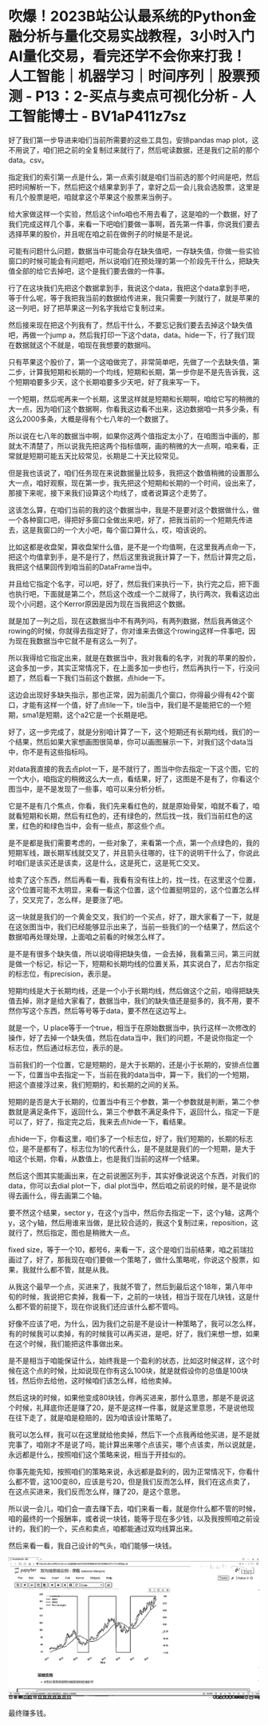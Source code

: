 # 吹爆！2023B站公认最系统的Python金融分析与量化交易实战教程，3小时入门AI量化交易，看完还学不会你来打我！人工智能｜机器学习｜时间序列｜股票预测 - P13：2-买点与卖点可视化分析 - 人工智能博士 - BV1aP411z7sz

好了我们第一步导进来咱们当前所需要的这些工具包，安排pandas map plot，这不用说了，咱们把之前的全复制过来就行了，然后呢读数据，还是我们之前的那个data。csv。

指定我们的索引第一点是什么，第一点索引就是咱们当前选的那个时间是吧，然后把时间解析一下，然后把这个结果拿到手了，拿好之后一会儿我会选股票，这里是有几个股票是吧，咱就拿这个苹果这个股票来当例子。

给大家做这样一个实验，然后这个info咱也不用去看了，这是咱的一个数据，好了我们完成这样几个事，来看一下吧咱们要做一事啊，首先第一件事，你说我们要去选择苹果的股价，并且呢在咱之前在做例子的时候是不是说。

可能有问题什么问题，数据当中可能会存在缺失值吧，一存缺失值，你做一些实验窗口的时候可能会有问题吧，所以说咱们在预处理的第一个阶段先干什么，把缺失值全部的给它去掉吧，这个是我们要去做的一件事。

行了在这块我们先把这个数据拿到手，我说这个data，我把这个data拿到手吧，等于什么呢，等于我把我当前的数据给传进来，我只需要一列就行了，就是苹果的这一列吧，好了把苹果这一列名字我给它复制过来。

然后接来现在把这个列我有了，然后干什么，不要忘记我们要去去掉这个缺失值吧，再做一个jump a，然后我打印一下这个data，data。hide一下，行了我们现在数据就这个不就是，咱现在我想要的数据吗。

只有苹果这个股价了，第一个这咱做完了，非常简单吧，先做了一个去缺失值，第二步，计算我短期和长期的一个均线，短期和长期，第一步你是不是先告诉我，这个短期咱要多少天，这个长期咱要多少天吧，好了我来写一下。

一个短期，然后呢再来一个长期，这里这样就是短期和长期啊，咱给它写的稍微的大一点，因为咱们这个数据啊，你看我这边看不出来，这边数据咱一共多少条，有这么2000多条，大概是得有个七八年的一个数据了。

所以说在七八年的数据当中啊，如果你这两个值指定太小了，在咱图当中画的，那就太不清楚了，所以说我先把这两个指标值啊，画的稍微的大一点啊，咱来看，正常就是短期可能五天比较常见，长期是二十天比较常见。

但是我也该说了，咱们任务现在来说数据量比较多，我把这个数值稍微的设置那么大一点，咱好观察，现在第一步，我先把这个短期和长期的一个时间，设出来了，那接下来呢，接下来我们设算这个均线了，或者说算这个走势了。

这该怎么算，在咱们当前的我的这个数据当中，我是不是要对这个数据做什么，做一个各种窗口吧，得把好多窗口全做出来吧，好了，把我当前的一个短期先传进去，这是我窗口的一个大小吧，每个窗口算什么，哎，咱该说的。

比如这都是收盘架，算收盘架什么值，是不是一个均值啊，在这里我再点命一下，把这个均值拿到手，是不是行了，然后这里我说我计算了一下，然后计算完之后，我把这个结果回传到咱当前的DataFrame当中。

并且给它指定个名字，可以吧，好了，然后我们来执行一下，执行完之后，把下面也执行吧，下面就是第二个，然后这个改成一个二就得了，执行两次，我看这边出现个小问题，这个Kerror原因是因为现在当我把这个数据。

就是加了一列之后，现在这数据当中不有两列吗，有两列数据，然后我再做这个rowing的时候，你就得去指定好了，你对谁来去做这个rowing这样一件事吧，因为现在我数据当中它就不是有这么一列了。

所以我得给它指定出来，就是在数据当中，我对我看的名字，对我的苹果的股价，这会多加一步，其实正常情况下，在上面多加一步也行，然后再执行一下，行没问题了，然后看一下我们当前这个数据，点hide一下。

这边会出现好多缺失指示，那也正常，因为前面几个窗口，你得最少得有42个窗口，才能有这样一个值，好了点tile一下，tile当中，我们是不是能把它的一个短期，sma1是短期，这个a2它是一个长期是吧。

好了，这一步完成了，就是分别咱计算了一下，这个短期还有长期均线，我们的一个结果，然后如果大家想画图很简单，你可以画图展示一下，对我们这个data当中，你不是有这些指标吗。

对data我直接的我去点plot一下，是不就行了，图当中你去指定一下这个图，它的一个大小，咱指定的稍微这么大一点，看结果，好了，这图是不是有了，你看这个图当中，是不是发现了一些事，咱可以来分析分析。

它是不是有几个焦点，你看，我们先来看红色的，就是原始骨架，咱就不看了，咱就看短期和长期，然后有红色的，还有绿色的，然后找一找，我们当前红色的这里，红色的和绿色当中，会有一些点，那这些个点。

是不是都是我们需要考虑的，一些对象了，来看第一个点，第一个点绿色的，我的短期军线，跟长期军线就交叉了，并且箭头往哪的，往下的说明干什么了，你说此时咱们是该买还是该卖，这是什么，这是死亡，这是死亡交叉。

给卖了这个东西，然后再看一看，我看有没有往上的，找一找，在这里这个位置，这个位置可能不太明显，来看一看这个位置，这个位置挺明显的，这个位置怎么样了，交叉完了，怎么样，是要涨了吧。

这一块就是我们的一个黄金交叉，我们的一个买点，好了，跟大家看了一下，就是在这张图当中，我们已经能够显示出来了，当前一些我们的一个结果了，然后这个数据咱再处理处理，上面咱之前看的时候怎么样了。

是不是有很多个缺失值，所以说咱得把缺失值，一会去掉，我看第三问，第三问就是做一个标记，标记一下，短期和长期均线的位置关系，其实说白了，尼古尔指定的标志位，有precision，表示是。

短期均线是大于长期均线，还是一个小于长期均线，然后做这个之前，咱得把缺失值去掉，刚才是给大家看了，数据当中，我们的缺失值还是挺多的，我不用，要不然你写这个东西，然后等号等于data，要不然在这边写上。

就是一个，U place等于一个true，相当于在原始数据当中，执行这样一次修改的操作，好了去掉一个缺失值，然后在data当中，我们的问题，不是说你指定一个标志位，然后通过标志位，表示的是。

当前我们的一个位置，它是短期的，是大于长期的，还是小于长期的，安排点位置一下，位置当中去指定一下，当前在我的data当中，算一下，我们的一个短期，把这个直接浮过来，我们短期的，和长期的之间的关系。

短期的是否是大于长期的，位置当中有三个参数，第一个参数就是判断，第二个参数就是满足条件下，返回什么，第三个参数不满足条件下，返回什么，指定一下是可以了，好了，指定完之后，我来去点hide一下，看结果。

点hide一下，你看这里，咱们多了一个标志位，好了，我们短期的，长期的标志位，是不是都有了，标志位为1的代表什么，是不是就是我们的一个短期，是大于咱这个长期，你看，从数值上，也是我们当前的这样一个结果。

然后这个图其实能画出来，在之前说圈区列手，其实好像说说这个东西，对我们的data，你可以去dial plot一下，dial plot当中，然后咱之前说的时候，是不是说你得去画什么，得去画第二个轴。

要不然这个结果，sector y，在这个y当中，然后你去指定一下，这个y轴，这两个y，这个y轴，然后用谁来当做，是比较合适的，我这个复制过来，reposition，这就行了，然后指定，图也是稍微大一点。

fixed size，等于一个10，都号6，来看一下，这个是咱们当前结果，咱之前瑞拉画过了，好了，那我现在咱们要做一个策略了，做什么策略呢，你说这个股票，如果，我就什么都不管，就是从我。

从我这个最早一个点，买进来了，我就不管了，然后到最后这个18年，第八年中旬的时候，我说把它卖掉，我看一下，之前的一块钱，相当于现在几块钱，这是什么都不管的前提下，现在你说我们还应该什么都不管吗。

好像不应该了吧，为什么，因为我们之前是不是设计一种策略了，我可以怎么样，有的时候我可以卖掉，有的时候我可以再买进，是吧，好了，我们来想一想，如果在这个时候，我们能把这件事做出来。

是不是相当于咱能保证什么，始终我是一个盈利的状态，比如这时候这样，这个时候在这个点的时候，比如说现在你有这么100块，就是就假设你的总值是100块钱，然后你去给他，这时候咱们该怎么样，给他卖掉。

然后这块的时候，如果他变成80块钱，你再买进来，那什么意思，那是不是说这个时候，礼拜底你还是赚了20，是不是这样一件事，就是这里意思，不是说他现在往下走了，就是咱是稳赔的，因为咱该设计策略了。

我可以怎么样，我可以在这里就给他卖掉，然后下一个点我再给他买进，是不是就完事了，咱刚才不是说了吗，能计算出来哪个点该买，哪个点该卖，所以说就是，永远都是什么，按照咱们这个策略来说，相当于开挂似的。

你事先能先知，按照咱们的策略来说，永远都是盈利的，因为正常情况下，你看什么都不管，这100变80，应该是亏20，但是我们反而怎么样，我们在这点卖了，在这点买进来，我们反而怎么样，赚了20，是这个意思。

所以说一会儿，咱们会一直去赚下去，咱们来看一看，就是你什么都不管的时候，咱的最终的一个报酬率，或者说一块钱，能等于现在多少钱，以及我按照咱之前设计的，我们的一个，买点和卖点，咱都能通过双均线算出来。

然后来看一看，我自己设计的气头，咱们能够一块钱。

![](img/c1eb1f9b1eedf89c058f1823ab8fc725_1.png)

最终赚多钱。